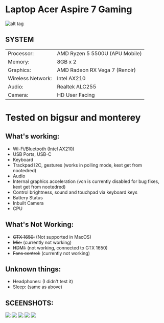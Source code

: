 # Laptop Acer Aspire 7 Gaming

![alt tag](/images/laptopacergamingaspire.png)

## SYSTEM

|                   |                                |
| ----------------- | ------------------------------ |
| Processor:        | AMD Ryzen 5 5500U (APU Mobile) |
| Memory:           | 8GB x 2                        |
| Graphics:         | AMD Radeon RX Vega 7 (Renoir)  |
| Wireless Network: | Intel AX210                    |
| Audio:            | Realtek ALC255                 |
| Camera:           | HD User Facing                 |

# Tested on bigsur and monterey

## What's working:

- Wi-Fi/Bluetooth (Intel AX210)
- USB Ports, USB-C
- Keyboard
- Trackpad I2C, gestures (works in polling mode, kext get from nootedred)
- Audio
- Internal graphics acceleration (vcn is currently disabled for bug fixes, kext get from nootedred)
- Control brightness, sound and touchpad via keyboard keys
- Battery Status
- Inbuilt Camera
- CPU

## What's Not Working:

- ~~GTX 1650:~~ (Not supported in MacOS)
- ~~Mic:~~ (currently not working)
- ~~HDMI:~~ (not working, connected to GTX 1650)
- ~~Fans control:~~ (currently not working)

## Unknown things:

- Headphones: (I didn't test it)
- Sleep: (same as above)

## SCEENSHOTS:

![](images/img6.png)
![](images/img5.png)
![](images/img7.png)
![](images/img3.png)
![](images/img4.png)
